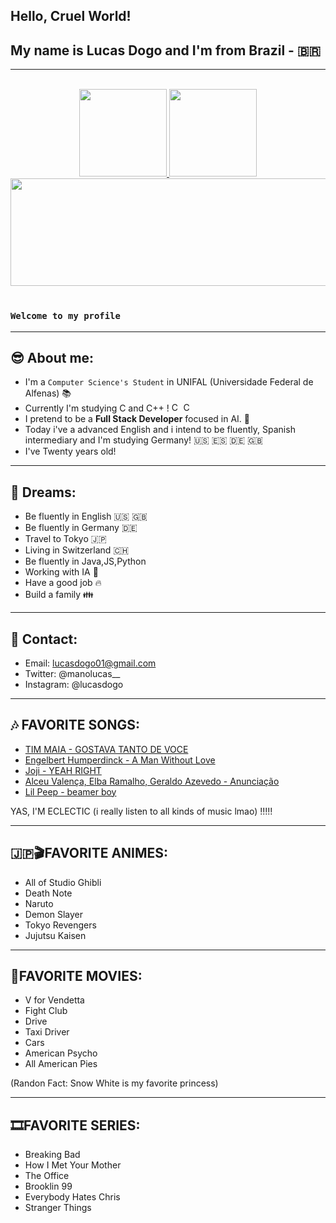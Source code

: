 
## Hello, Cruel World!
## My name is Lucas Dogo and I'm from Brazil - :brazil:

---

</br>

<div align="center">
    <a href="https://github.com/Dogolaa">
        <img height="140em" src="https://github-readme-stats.vercel.app/api?username=Dogolaa&theme=react&show_icons=true&count_private=true">
        <img height="140em" src="https://github-readme-stats.vercel.app/api/top-langs/?username=Dogolaa&theme=react&layout=compact">
         <img height="172cm" width="1000cm" src="https://github-readme-streak-stats.herokuapp.com/?user=Dogolaa&theme=react">
    </a>
</div>

 </br>

### `Welcome to my profile`
--- 
## 😎 About me:
- I'm a `Computer Science's Student` in UNIFAL (Universidade Federal de Alfenas) 📚
- Currently I'm studying C and C++ ! <img alt="C" width="15" src="https://images.vexels.com/media/users/3/166179/isolated/preview/b83d6b47a9502dfaf535087627a8bf96-icone-da-linguagem-de-programacao-c.png"> <img alt="CPlusPlus" width="15" src="https://upload.wikimedia.org/wikipedia/commons/thumb/1/18/ISO_C%2B%2B_Logo.svg/1822px-ISO_C%2B%2B_Logo.svg.png">
- I pretend to be a **Full Stack Developer** focused in AI. 🤖
- Today i've a advanced English and i intend to be fluently, Spanish intermediary and I'm studying Germany! 🇺🇸 🇪🇸 🇩🇪 🇬🇧
- I've Twenty years old! 

--- 
## 💭 Dreams:
- Be fluently in English 🇺🇸 🇬🇧
- Be fluently in Germany 🇩🇪
- Travel to Tokyo 🇯🇵
- Living in Switzerland 🇨🇭
- Be fluently in Java,JS,Python
- Working with IA 🤖
- Have a good job 🔥
- Build a family 👪

--- 
## 📱 Contact:
- Email: lucasdogo01@gmail.com
- Twitter: @manolucas__
- Instagram: @lucasdogo

--- 
## 🎶 FAVORITE SONGS:
- <a href="https://www.youtube.com/watch?v=TZQsoLACMW0">TIM MAIA - GOSTAVA TANTO DE VOCE</a>
- <a href="https://www.youtube.com/watch?v=GnNcV664p1A">Engelbert Humperdinck - A Man Without Love</a>
- <a href="https://www.youtube.com/watch?v=tG7wLK4aAOE">Joji - YEAH RIGHT </a>
- <a href="https://www.youtube.com/watch?v=yz9XNWEH2oI">Alceu Valença, Elba Ramalho, Geraldo Azevedo - Anunciação </a>
- <a href="https://https://www.youtube.com/watch?v=fePnUenEZPk">Lil Peep - beamer boy </a>
<p> YAS, I'M ECLECTIC (i really listen to all kinds of music lmao) !!!!! </p>

--- 
## 🇯🇵🎬FAVORITE ANIMES:
- All of Studio Ghibli
- Death Note
- Naruto
- Demon Slayer
- Tokyo Revengers
- Jujutsu Kaisen

--- 
## 🍿FAVORITE MOVIES:
- V for Vendetta
- Fight Club
- Drive
- Taxi Driver
- Cars
- American Psycho
- All American Pies
<p> (Randon Fact: Snow White is my favorite princess) </p>

--- 
## 🎞️FAVORITE SERIES:
- Breaking Bad
- How I Met Your Mother
- The Office 
- Brooklin 99
- Everybody Hates Chris
- Stranger Things

 
 



